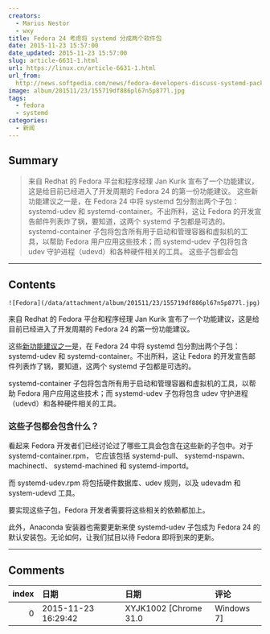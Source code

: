 ```yaml
---
creators:
  - Marius Nestor
  - wxy
title: Fedora 24 考虑将 systemd 分成两个软件包
date: 2015-11-23 15:57:00
date_updated: 2015-11-23 15:57:00
slug: article-6631-1.html
url: https://linux.cn/article-6631-1.html
url_from: 
  http://news.softpedia.com/news/fedora-developers-discuss-systemd-package-split-for-fedora-24-linux-496544.shtml
image: album/201511/23/155719df886pl67n5p877l.jpg
tags:
  - fedora
  - systemd
categories:
  - 新闻
---
```


## Summary

> 来自 Redhat 的 Fedora 平台和程序经理 Jan Kurik 宣布了一个功能建议，这是给目前已经进入了开发周期的 Fedora 24 的第一份功能建议。 这些新功能建议之一是，在 Fedora 24 中将 systemd 包分割出两个子包：systemd-udev 和 systemd-container。不出所料，这让 Fedora 的开发宣告邮件列表炸了锅，要知道，这两个 systemd 子包都是可选的。 systemd-container 子包将包含所有用于启动和管理容器和虚拟机的工具，以帮助 Fedora 用户应用这些技术；而 systemd-udev 子包将包含 udev 守护进程（udevd）和各种硬件相关的工具。 这些子包都会包

***

<!-- more -->

## Contents

`![Fedora](/data/attachment/album/201511/23/155719df886pl67n5p877l.jpg)`

来自 Redhat 的 Fedora 平台和程序经理 Jan Kurik 宣布了一个功能建议，这是给目前已经进入了开发周期的 Fedora 24 的第一份功能建议。

这些[新功能建议之一](https://lists.fedoraproject.org/archives/list/devel-announce%40lists.fedoraproject.org/thread/EOX5J7FUK6SQJK2OHZTDAN2K5ZM2L4LU/)是，在 Fedora 24 中将 systemd 包分割出两个子包：systemd-udev 和 systemd-container。不出所料，这让 Fedora 的开发宣告邮件列表炸了锅，要知道，这两个 systemd 子包都是可选的。

systemd-container 子包将包含所有用于启动和管理容器和虚拟机的工具，以帮助 Fedora 用户应用这些技术；而 systemd-udev 子包将包含 udev 守护进程（udevd）和各种硬件相关的工具。

### 这些子包都会包含什么？

看起来 Fedora 开发者们已经讨论过了哪些工具会包含在这些新的子包中。对于 systemd-container.rpm， 它应该包括 systemd-pull、 systemd-nspawn、 machinectl、 systemd-machined 和 systemd-importd。

而 systemd-udev.rpm 将包括硬件数据库、udev 规则，以及 udevadm 和system-udevd 工具。

要实现这些子包，Fedora 开发者需要将这些相关的依赖都加上。

此外，Anaconda 安装器也需要更新来使 systemd-udev 子包成为 Fedora 24 的默认安装包。无论如何，让我们拭目以待 Fedora 即将到来的更新。

***

## Comments

|   index | 日期                | 日期                             | 评论             |
|--------:|:--------------------|:---------------------------------|:-----------------|
|       0 | 2015-11-23 16:29:42 | XYJK1002 [Chrome 31.0|Windows 7] | 这速度。。。。。 |

